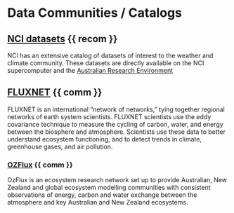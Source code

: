# Data Communities / Catalogs

## [NCI datasets][NCI-geonetwork] {{ recom }}

NCI has an extensive catalog of datasets of interest to the weather and climate community. These datasets are directly available on the NCI supercomputer and the [Australian Research Environment][ARE-opus]

## [FLUXNET][FLUXNET-web] {{ comm }}

FLUXNET is an international “network of networks,” tying together regional networks of earth system scientists. FLUXNET scientists use the eddy covariance technique to measure the cycling of carbon, water, and energy between the biosphere and atmosphere. Scientists use these data to better understand ecosystem functioning, and to detect trends in climate, greenhouse gases, and air pollution.

### [OZFlux][OZFlux-web] {{ comm }}

OzFlux is an ecosystem research network set up to provide Australian, New Zealand and global ecosystem modelling communities with consistent observations of energy, carbon and water exchange between the atmosphere and key Australian and New Zealand ecosystems.

[NCI-geonetwork]:https://geonetwork.nci.org.au/geonetwork/srv/eng/catalog.search#/home
[ARE-opus]: https://opus.nci.org.au/display/Help/ARE+User+Guide
[OZFlux-web]: https://www.ozflux.org.au
[FLUXNET-web]: https://fluxnet.org/
